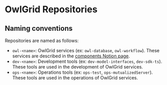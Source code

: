 # OwlGrid Repositories

## Naming conventions

Repositories are named as follows:

* `owl-<name>`: OwlGrid services (ex: `owl-database`, `owl-workflow`). These services are described in the [components Notion page](https://www.notion.so/creastel/Components-9ec5646b1cf74a13839b7a8c83dd3e9a?pvs=4).
* `dev-<name>`: Development tools (ex: `dev-model-interfaces`, `dev-sdk-ts`). These tools are used in the development of OwlGrid services.
* `ops-<name>`: Operations tools (ex: `ops-test`, `ops-mutualizedServer`). These tools are used in the operations of OwlGrid services.